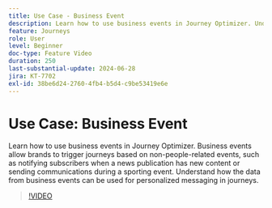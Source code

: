 ```yaml
---
title: Use Case - Business Event
description: Learn how to use business events in Journey Optimizer. Understand how the data from business events can be used for personalized messaging in journeys.
feature: Journeys
role: User
level: Beginner
doc-type: Feature Video
duration: 250
last-substantial-update: 2024-06-28
jira: KT-7702
exl-id: 38be6d24-2760-4fb4-b5d4-c9be53419e6e
---
```


# Use Case: Business Event

Learn how to use business events in Journey Optimizer. Business events allow brands to trigger journeys based on non-people-related events, such as notifying subscribers when a news publication has new content or sending communications during a sporting event. Understand how the data from business events can be used for personalized messaging in journeys.

>[!VIDEO](https://video.tv.adobe.com/v/334234/?learn=on)
